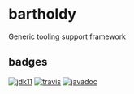 # bartholdy
Generic tooling support framework

## badges
[![jdk11](https://img.shields.io/badge/jdk-10-blue.svg)](http://jdk.java.net/10/)
[![travis](https://travis-ci.com/sormuras/bartholdy.svg?branch=master)](https://travis-ci.com/sormuras/bartholdy)
[![javadoc](https://javadoc.io/badge/de.sormuras/bartholdy.svg)](https://javadoc.io/doc/de.sormuras/bartholdy)

